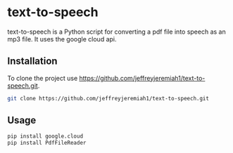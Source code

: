 # text-to-speech

text-to-speech is a Python script for converting a pdf file into speech as an mp3 file. It uses the google cloud api.

## Installation

To clone the project use https://github.com/jeffreyjeremiah1/text-to-speech.git.

```bash
git clone https://github.com/jeffreyjeremiah1/text-to-speech.git
```

## Usage

```bash
pip install google.cloud
pip install PdfFileReader
